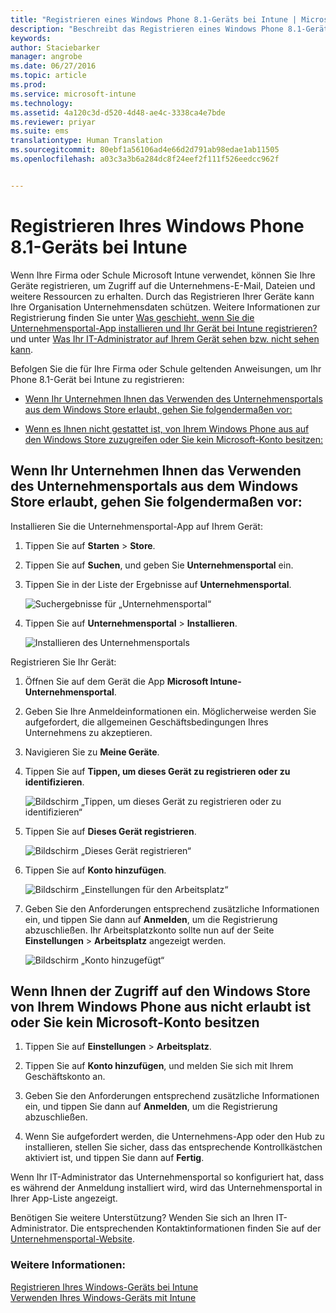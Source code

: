 ```yaml
---
title: "Registrieren eines Windows Phone 8.1-Geräts bei Intune | Microsoft Intune"
description: "Beschreibt das Registrieren eines Windows Phone 8.1-Geräts bei Intune."
keywords: 
author: Staciebarker
manager: angrobe
ms.date: 06/27/2016
ms.topic: article
ms.prod: 
ms.service: microsoft-intune
ms.technology: 
ms.assetid: 4a120c3d-d520-4d48-ae4c-3338ca4e7bde
ms.reviewer: priyar
ms.suite: ems
translationtype: Human Translation
ms.sourcegitcommit: 80ebf1a56106ad4e66d2d791ab98edae1ab11505
ms.openlocfilehash: a03c3a3b6a284dc8f24eef2f111f526eedcc962f


---
```



# Registrieren Ihres Windows Phone 8.1-Geräts bei Intune

Wenn Ihre Firma oder Schule Microsoft Intune verwendet, können Sie Ihre Geräte registrieren, um Zugriff auf die Unternehmens-E-Mail, Dateien und weitere Ressourcen zu erhalten. Durch das Registrieren Ihrer Geräte kann Ihre Organisation Unternehmensdaten schützen. Weitere Informationen zur Registrierung finden Sie unter [Was geschieht, wenn Sie die Unternehmensportal-App installieren und Ihr Gerät bei Intune registrieren?](what-happens-if-you-install-the-company-portal-app-and-enroll-your-device-in-intune-windows.md) und unter [Was Ihr IT-Administrator auf Ihrem Gerät sehen bzw. nicht sehen kann](what-can-your-it-administrator-see-when-you-enroll-your-device-in-intune-windows.md).


Befolgen Sie die für Ihre Firma oder Schule geltenden Anweisungen, um Ihr Phone 8.1-Gerät bei Intune zu registrieren:

-   [Wenn Ihr Unternehmen Ihnen das Verwenden des Unternehmensportals aus dem Windows Store erlaubt, gehen Sie folgendermaßen vor:](#if-your-company-lets-you-use-the-company-portal-from-the-windows-store)

-   [Wenn es Ihnen nicht gestattet ist, von Ihrem Windows Phone aus auf den Windows Store zuzugreifen oder Sie kein Microsoft-Konto besitzen:](#if-you-are-not-allowed-to-access-the-windows-store-from-your-windows-phone-or-if-you-do-not-have-a-microsoft-account)

## Wenn Ihr Unternehmen Ihnen das Verwenden des Unternehmensportals aus dem Windows Store erlaubt, gehen Sie folgendermaßen vor:
Installieren Sie die Unternehmensportal-App auf Ihrem Gerät:

1.  Tippen Sie auf **Starten** &gt; **Store**.

2.  Tippen Sie auf **Suchen**, und geben Sie **Unternehmensportal** ein.

3.  Tippen Sie in der Liste der Ergebnisse auf **Unternehmensportal**.

    ![Suchergebnisse für „Unternehmensportal“](./media/WP81-1-CP-search-store-v2.png)

4.  Tippen Sie auf **Unternehmensportal** &gt; **Installieren**.

    ![Installieren des Unternehmensportals](./media/WP81-2-CP-install-v2.png)

Registrieren Sie Ihr Gerät:

1.  Öffnen Sie auf dem Gerät die App **Microsoft Intune-Unternehmensportal**.

2.  Geben Sie Ihre Anmeldeinformationen ein. Möglicherweise werden Sie aufgefordert, die allgemeinen Geschäftsbedingungen Ihres Unternehmens zu akzeptieren.

3.  Navigieren Sie zu **Meine Geräte**.

4.  Tippen Sie auf **Tippen, um dieses Gerät zu registrieren oder zu identifizieren**.

    ![Bildschirm „Tippen, um dieses Gerät zu registrieren oder zu identifizieren“](./media/WP81-enroll-1-swipe-my-devices.png)

5.  Tippen Sie auf **Dieses Gerät registrieren**.

    ![Bildschirm „Dieses Gerät registrieren“](./media/WP81-enroll-2-enroll-this-device.png)

6.  Tippen Sie auf **Konto hinzufügen**.

    ![Bildschirm „Einstellungen für den Arbeitsplatz“](./media/WP81-enroll-3-workplace-add-acct.png)

7.  Geben Sie den Anforderungen entsprechend zusätzliche Informationen ein, und tippen Sie dann auf **Anmelden**, um die Registrierung abzuschließen. Ihr Arbeitsplatzkonto sollte nun auf der Seite **Einstellungen** &gt; **Arbeitsplatz** angezeigt werden.

    ![Bildschirm „Konto hinzugefügt“](./media/WP81-enroll-4-account-added.png)

## Wenn Ihnen der Zugriff auf den Windows Store von Ihrem Windows Phone aus nicht erlaubt ist oder Sie kein Microsoft-Konto besitzen

1.  Tippen Sie auf **Einstellungen** &gt; **Arbeitsplatz**.

2.  Tippen Sie auf **Konto hinzufügen**, und melden Sie sich mit Ihrem Geschäftskonto an.

3.  Geben Sie den Anforderungen entsprechend zusätzliche Informationen ein, und tippen Sie dann auf **Anmelden**, um die Registrierung abzuschließen.

4.  Wenn Sie aufgefordert werden, die Unternehmens-App oder den Hub zu installieren, stellen Sie sicher, dass das entsprechende Kontrollkästchen aktiviert ist, und tippen Sie dann auf **Fertig**.

Wenn Ihr IT-Administrator das Unternehmensportal so konfiguriert hat, dass es während der Anmeldung installiert wird, wird das Unternehmensportal in Ihrer App-Liste angezeigt.

Benötigen Sie weitere Unterstützung? Wenden Sie sich an Ihren IT-Administrator. Die entsprechenden Kontaktinformationen finden Sie auf der [Unternehmensportal-Website](http://portal.manage.microsoft.com).

### Weitere Informationen:
[Registrieren Ihres Windows-Geräts bei Intune](enroll-your-device-in-intune-windows.md)</br>
[Verwenden Ihres Windows-Geräts mit Intune](using-your-windows-device-with-intune.md)



<!--HONumber=Aug16_HO1-->


